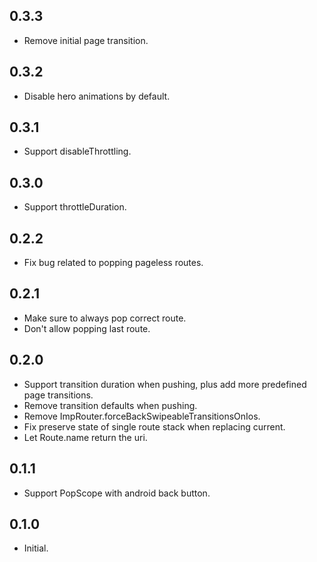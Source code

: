 ## 0.3.3

* Remove initial page transition.

## 0.3.2

* Disable hero animations by default.

## 0.3.1

* Support disableThrottling.

## 0.3.0

* Support throttleDuration.

## 0.2.2

* Fix bug related to popping pageless routes.

## 0.2.1

* Make sure to always pop correct route.
* Don't allow popping last route.

## 0.2.0

* Support transition duration when pushing, plus add more predefined page transitions.
* Remove transition defaults when pushing.
* Remove ImpRouter.forceBackSwipeableTransitionsOnIos.
* Fix preserve state of single route stack when replacing current.
* Let Route.name return the uri.

## 0.1.1

* Support PopScope with android back button.

## 0.1.0

* Initial.
